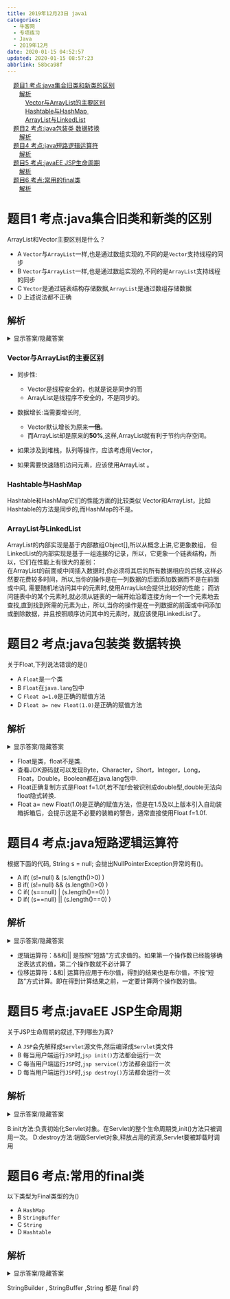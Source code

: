 ```yaml
---
title: 2019年12月23日 java1
categories: 
  - 牛客网
  - 专项练习
  - Java
  - 2019年12月
date: 2020-01-15 04:52:57
updated: 2020-01-15 08:57:23
abbrlink: 58bca98f
---
```

<div id='my_toc'><a href="/exam/58bca98f/#题目1-考点-java集合旧类和新类的区别" class="header_1">题目1 考点:java集合旧类和新类的区别</a>&nbsp;<br><a href="/exam/58bca98f/#解析" class="header_2">解析</a>&nbsp;<br><a href="/exam/58bca98f/#Vector与ArrayList的主要区别" class="header_3">Vector与ArrayList的主要区别</a>&nbsp;<br><a href="/exam/58bca98f/#Hashtable与HashMap" class="header_3">Hashtable与HashMap </a>&nbsp;<br><a href="/exam/58bca98f/#ArrayList与LinkedList" class="header_3">ArrayList与LinkedList</a>&nbsp;<br><a href="/exam/58bca98f/#题目2-考点-java包装类-数据转换" class="header_1">题目2 考点:java包装类 数据转换</a>&nbsp;<br><a href="/exam/58bca98f/#解析" class="header_2">解析</a>&nbsp;<br><a href="/exam/58bca98f/#题目4-考点-java短路逻辑运算符" class="header_1">题目4 考点:java短路逻辑运算符</a>&nbsp;<br><a href="/exam/58bca98f/#解析" class="header_2">解析</a>&nbsp;<br><a href="/exam/58bca98f/#题目5-考点-javaEE-JSP生命周期" class="header_1">题目5 考点:javaEE JSP生命周期</a>&nbsp;<br><a href="/exam/58bca98f/#解析" class="header_2">解析</a>&nbsp;<br><a href="/exam/58bca98f/#题目6-考点-常用的final类" class="header_1">题目6 考点:常用的final类</a>&nbsp;<br><a href="/exam/58bca98f/#解析" class="header_2">解析</a>&nbsp;<br></div>
<style>.header_1{margin-left: 1em;}.header_2{margin-left: 2em;}.header_3{margin-left: 3em;}.header_4{margin-left: 4em;}.header_5{margin-left: 5em;}.header_6{margin-left: 6em;}</style>
<!--more-->
<script>if (navigator.platform.search('arm')==-1){document.getElementById('my_toc').style.display = 'none';}var e,p = document.getElementsByTagName('p');while (p.length>0) {e = p[0];e.parentElement.removeChild(e);}</script>

<!--end-->

# 题目1 考点:java集合旧类和新类的区别
ArrayList和Vector主要区别是什么？
- A `Vector`与`ArrayList`一样,也是通过数组实现的,不同的是`Vector`支持线程的同步
- B `Vector`与`ArrayList`一样,也是通过数组实现的,不同的是`ArrayList`支持线程的同步
- C `Vector`是通过链表结构存储数据,`ArrayList`是通过数组存储数据
- D 上述说法都不正确

## 解析
<details><summary>显示答案/隐藏答案</summary>正确答案: A</details>

### Vector与ArrayList的主要区别
- 同步性:
    - Vector是线程安全的，也就是说是同步的而
    - ArrayList是线程序不安全的，不是同步的。
- 数据增长:当需要增长时,
    - Vector默认增长为原来**一倍**。
    - 而ArrayList却是原来的**50%**,这样,ArrayList就有利于节约内存空间。

- 如果涉及到堆栈，队列等操作，应该考虑用Vector，
- 如果需要快速随机访问元素，应该使用ArrayList 。

###  Hashtable与HashMap 
Hashtable和HashMap它们的性能方面的比较类似
Vector和ArrayList，比如Hashtable的方法是同步的,而HashMap的不是。
### ArrayList与LinkedList
ArrayList的内部实现是基于内部数组Object[],所以从概念上讲,它更象数组，
但LinkedList的内部实现是基于一组连接的记录，所以，它更象一个链表结构，所以，它们在性能上有很大的差别：   
在ArrayList的前面或中间插入数据时,你必须将其后的所有数据相应的后移,这样必然要花费较多时间，所以,当你的操作是在一列数据的后面添加数据而不是在前面或中间,
需要随机地访问其中的元素时,使用ArrayList会提供比较好的性能；
而访问链表中的某个元素时,就必须从链表的一端开始沿着连接方向一个一个元素地去查找,直到找到所需的元素为止，所以,当你的操作是在一列数据的前面或中间添加或删除数据，并且按照顺序访问其中的元素时，就应该使用LinkedList了。

# 题目2 考点:java包装类 数据转换
关于Float,下列说法错误的是()
- A `Float`是一个类
- B `Float`在`java.lang`包中
- C `Float a=1.0`是正确的赋值方法
- D `Float a= new Float(1.0)`是正确的赋值方法

## 解析
<details><summary>显示答案/隐藏答案</summary>正确答案: C</details>

- Float是类，float不是类.
- 查看JDK源码就可以发现Byte，Character，Short，Integer，Long，Float，Double，Boolean都在java.lang包中.
- Float正确复制方式是Float f=1.0f,若不加f会被识别成double型,double无法向float隐式转换.
- Float a= new Float(1.0)是正确的赋值方法，但是在1.5及以上版本引入自动装箱拆箱后，会提示这是不必要的装箱的警告，通常直接使用Float f=1.0f.

# 题目4 考点:java短路逻辑运算符
根据下面的代码,
String s = null;
会抛出NullPointerException异常的有()。
- A if( (s!=null) & (s.length()>0) )
- B if( (s!=null) && (s.length()>0) )
- C if( (s==null) | (s.length()==0) )
- D if( (s==null) || (s.length()==0) )

## 解析
<details><summary>显示答案/隐藏答案</summary>正确答案: AC</details>

- 逻辑运算符：&&和|| 是按照“短路”方式求值的。如果第一个操作数已经能够确定表达式的值，第二个操作数就不必计算了
- 位移运算符：&和| 运算符应用于布尔值，得到的结果也是布尔值，不按“短路”方式计算。即在得到计算结果之前，一定要计算两个操作数的值。

# 题目5 考点:javaEE JSP生命周期
关于JSP生命周期的叙述,下列哪些为真?
- A `JSP`会先解释成`Servlet`源文件,然后编译成`Servlet`类文件
- B 每当用户端运行`JSP`时,`jsp init()`方法都会运行一次
- C 每当用户端运行`JSP`时,`jsp service()`方法都会运行一次
- D 每当用户端运行`JSP`时,`jsp destroy()`方法都会运行一次

## 解析
<details><summary>显示答案/隐藏答案</summary>正确答案: AC</details>

B:init方法:负责初始化Servlet对象。在Servlet的整个生命周期类,init()方法只被调用一次。
D:destroy方法:销毁Servlet对象,释放占用的资源,Servlet要被卸载时调用

# 题目6 考点:常用的final类
以下类型为Final类型的为()
- A `HashMap`
- B `StringBuffer`
- C `String`
- D `Hashtable`

## 解析
<details><summary>显示答案/隐藏答案</summary>正确答案: BC</details>

StringBuilder , StringBuffer ,String 都是 final 的
